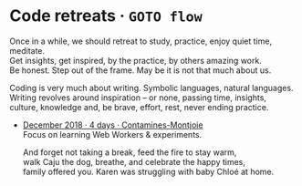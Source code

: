 # Code retreats · `GOTO flow`

Once in a while, we should retreat to study, practice, enjoy quiet time, meditate.  
Get insights, get inspired, by the practice, by others amazing work.  
Be honest. Step out of the frame. May be it is not that much about us.

Coding is very much about writing. Symbolic languages, natural languages.  
Writing revolves around inspiration – or none, passing time, insights,  
culture, knowledge and, be brave, effort, rest, never ending practice. 

* [December 2018 · 4 days · Contamines-Montjoie](2018/201812-cmj.md)  
  Focus on learning Web Workers & experiments.  
    
  And forget not taking a break, feed the fire to stay warm,  
  walk Caju the dog, breathe, and celebrate the happy times,  
  family offered you. Karen was struggling with baby Chloé at home.

